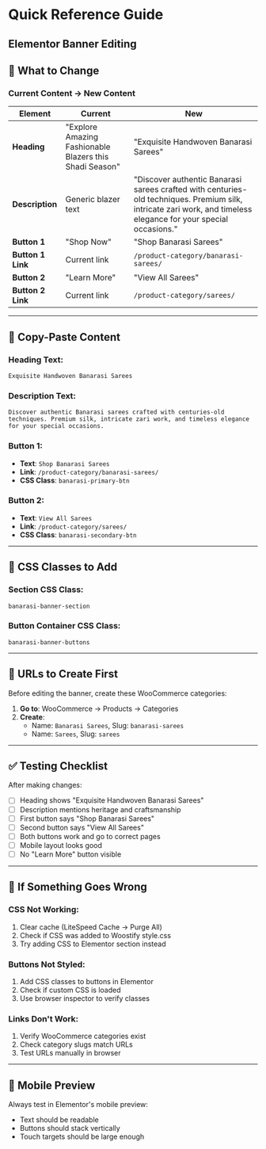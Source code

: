 # Quick Reference Guide
## Elementor Banner Editing

## 🎯 **What to Change**

### **Current Content** → **New Content**

| Element | Current | New |
|---------|---------|-----|
| **Heading** | "Explore Amazing Fashionable Blazers this Shadi Season" | "Exquisite Handwoven Banarasi Sarees" |
| **Description** | Generic blazer text | "Discover authentic Banarasi sarees crafted with centuries-old techniques. Premium silk, intricate zari work, and timeless elegance for your special occasions." |
| **Button 1** | "Shop Now" | "Shop Banarasi Sarees" |
| **Button 1 Link** | Current link | `/product-category/banarasi-sarees/` |
| **Button 2** | "Learn More" | "View All Sarees" |
| **Button 2 Link** | Current link | `/product-category/sarees/` |

---

## 📝 **Copy-Paste Content**

### **Heading Text:**
```
Exquisite Handwoven Banarasi Sarees
```

### **Description Text:**
```
Discover authentic Banarasi sarees crafted with centuries-old techniques. Premium silk, intricate zari work, and timeless elegance for your special occasions.
```

### **Button 1:**
- **Text**: `Shop Banarasi Sarees`
- **Link**: `/product-category/banarasi-sarees/`
- **CSS Class**: `banarasi-primary-btn`

### **Button 2:**
- **Text**: `View All Sarees`
- **Link**: `/product-category/sarees/`
- **CSS Class**: `banarasi-secondary-btn`

---

## 🎨 **CSS Classes to Add**

### **Section CSS Class:**
```
banarasi-banner-section
```

### **Button Container CSS Class:**
```
banarasi-banner-buttons
```

---

## 🔗 **URLs to Create First**

Before editing the banner, create these WooCommerce categories:

1. **Go to**: WooCommerce → Products → Categories
2. **Create**:
   - Name: `Banarasi Sarees`, Slug: `banarasi-sarees`
   - Name: `Sarees`, Slug: `sarees`

---

## ✅ **Testing Checklist**

After making changes:
- [ ] Heading shows "Exquisite Handwoven Banarasi Sarees"
- [ ] Description mentions heritage and craftsmanship
- [ ] First button says "Shop Banarasi Sarees"
- [ ] Second button says "View All Sarees"
- [ ] Both buttons work and go to correct pages
- [ ] Mobile layout looks good
- [ ] No "Learn More" button visible

---

## 🚨 **If Something Goes Wrong**

### **CSS Not Working:**
1. Clear cache (LiteSpeed Cache → Purge All)
2. Check if CSS was added to Woostify style.css
3. Try adding CSS to Elementor section instead

### **Buttons Not Styled:**
1. Add CSS classes to buttons in Elementor
2. Check if custom CSS is loaded
3. Use browser inspector to verify classes

### **Links Don't Work:**
1. Verify WooCommerce categories exist
2. Check category slugs match URLs
3. Test URLs manually in browser

---

## 📱 **Mobile Preview**

Always test in Elementor's mobile preview:
- Text should be readable
- Buttons should stack vertically
- Touch targets should be large enough